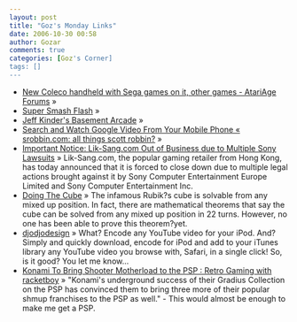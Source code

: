 ```yaml
---
layout: post
title: "Goz's Monday Links"
date: 2006-10-30 00:58
author: Gozar
comments: true
categories: [Goz's Corner]
tags: []
---
```

<ul>
<li><a href="http://www.atariage.com/forums/index.php?showtopic=94760" title="New Coleco handheld with Sega games on it, other games - AtariAge Forums">New Coleco handheld with Sega games on it, other games - AtariAge Forums</a> &raquo; </li>
<li><a href="http://www.newgrounds.com/portal/view/333995" title="Super Smash Flash">Super Smash Flash</a> &raquo; </li>
<li><a href="http://www.dragons-lair-project.com/users/jeff/basement/current/" title="Jeff Kinder's Basement Arcade">Jeff Kinder's Basement Arcade</a> &raquo; </li>
<li><a href="http://www.srobbin.com/2006/10/19/search-and-watch-google-video-from-your-mobile-phone/" title="Search and Watch Google Video From Your Mobile Phone &laquo; srobbin.com: all things scott robbin?">Search and Watch Google Video From Your Mobile Phone &laquo; srobbin.com: all things scott robbin?</a> &raquo; </li>
<li><a href="http://www.lik-sang.com/news.php?artc=3901" title="Important Notice: Lik-Sang.com Out of Business due to Multiple Sony Lawsuits">Important Notice: Lik-Sang.com Out of Business due to Multiple Sony Lawsuits</a> &raquo; Lik-Sang.com, the popular gaming retailer from Hong Kong, has today announced that it is forced to close down due to multiple legal actions brought against it by Sony Computer Entertainment Europe Limited and Sony Computer Entertainment Inc.</li>
<li><a href="http://internet.oit.edu/~cardwelc/rubiks/rubiks.htm" title="Doing The Cube">Doing The Cube</a> &raquo; The infamous Rubik?s cube is solvable from any mixed up position.  In fact, there are mathematical theorems that say the cube can be solved from any mixed up position in 22 turns.  However, no one has been able to prove this theorem?yet.</li>
<li><a href="http://djodjodesign.free.fr/rightEN.html" title="djodjodesign">djodjodesign</a> &raquo; What? Encode any YouTube video for your iPod.
And? Simply and quickly download, encode
for iPod and add to your iTunes library any
YouTube video you browse with,
Safari, in a single click!
So, is it good? You let me know...</li>
<li><a href="http://www.racketboy.com/retro/2006/10/konami-to-bring-shooter-motherload-to.html#links" title="Konami To Bring Shooter Motherload to the PSP : Retro Gaming with racketboy">Konami To Bring Shooter Motherload to the PSP : Retro Gaming with racketboy</a> &raquo; &quot;Konami's underground success of their Gradius Collection on the PSP has convinced them to bring three more of their popular shmup franchises to the PSP as well.&quot; - This would almost be enough to make me get a PSP.</li>
</ul>

